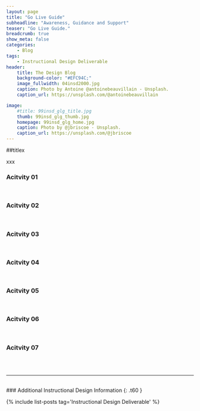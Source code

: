 ```yaml
---
layout: page
title: "Go Live Guide"
subheadline: "Awareness, Guidance and Support"
teaser: "Go Live Guide."
breadcrumb: true
show_meta: false
categories:
    - Blog
tags:
    - Instructional Design Deliverable
header:
    title: The Design Blog
    background-color: "#EFC94C;"
    image_fullwidth: 04insd2000.jpg
    caption: Photo by Antoine @antoinebeauvillain - Unsplash.
    caption_url: https://unsplash.com/@antoinebeauvillain

image:
    #title: 99insd_glg_title.jpg
    thumb: 99insd_glg_thumb.jpg
    homepage: 99insd_glg_home.jpg
    caption: Photo by @jbriscoe - Unsplash.
    caption_url: https://unsplash.com/@jbriscoe
---
```

##titlex
<div class="row" >
  <div class="small-12 medium-4 columns t30">
    <div class="show-for-small-only"><img src="{{ site.urlimg }}99insd_glg_widget.jpg" alt=""></div>
    <div class="show-for-medium-up"><img src="{{ site.urlimg }}99insd_glg_title.jpg" alt=""></div>
  </div>
  <div class="small-12 medium-8 columns t30">
    xxx
  </div>
</div>

### Acitvity 01
<div class="row" >
  <div class="medium-12 columns t30">
    <strong class="show-for-small-only"><img src="{{ site.urlimg }}99insd_glg_act01_widget.jpg" alt=""></strong>
    <strong class="show-for-medium-up"><img src="{{ site.urlimg }}99insd_glg_act01_thumb.jpg" alt=""></strong>
  </div>
</div>

<br>

### Acitvity 02
<div class="row" >
  <div class="medium-12 columns t30">
    <strong class="show-for-small-only"><img src="{{ site.urlimg }}99insd_glg_act02_widget.jpg" alt=""></strong>
    <strong class="show-for-medium-up"><img src="{{ site.urlimg }}99insd_glg_act02_thumb.jpg" alt=""></strong>
  </div>
</div>

<br>

### Acitvity 03
<div class="row" >
  <div class="medium-12 columns t30">
    <strong class="show-for-small-only"><img src="{{ site.urlimg }}99insd_glg_act03_widget.jpg" alt=""></strong>
    <strong class="show-for-medium-up"><img src="{{ site.urlimg }}99insd_glg_act03_thumb.jpg" alt=""></strong>
  </div>
</div>

<br>

### Acitvity 04
<div class="row" >
  <div class="medium-12 columns t30">
    <strong class="show-for-small-only"><img src="{{ site.urlimg }}99insd_glg_act04_widget.jpg" alt=""></strong>
    <strong class="show-for-medium-up"><img src="{{ site.urlimg }}99insd_glg_act04_thumb.jpg" alt=""></strong>
  </div>
</div>

<br>

### Acitvity 05
<div class="row" >
  <div class="medium-12 columns t30">
    <strong class="show-for-small-only"><img src="{{ site.urlimg }}99insd_glg_act05_widget.jpg" alt=""></strong>
    <strong class="show-for-medium-up"><img src="{{ site.urlimg }}99insd_glg_act05_thumb.jpg" alt=""></strong>
  </div>
</div>

<br>

### Acitvity 06
<div class="row" >
  <div class="medium-12 columns t30">
    <strong class="show-for-small-only"><img src="{{ site.urlimg }}99insd_glg_act06_widget.jpg" alt=""></strong>
    <strong class="show-for-medium-up"><img src="{{ site.urlimg }}99insd_glg_act06_thumb.jpg" alt=""></strong>
  </div>
</div>

<br>

### Acitvity 07
<div class="row" >
  <div class="medium-12 columns t30">
    <strong class="show-for-small-only"><img src="{{ site.urlimg }}99insd_glg_act07_widget.jpg" alt=""></strong>
    <strong class="show-for-medium-up"><img src="{{ site.urlimg }}99insd_glg_act07_thumb.jpg" alt=""></strong>
  </div>
</div>

<br>

<br>
<hr>
<br>
### Additional Instructional Design Information
{: .t60 }

{% include list-posts tag='Instructional Design Deliverable' %}
